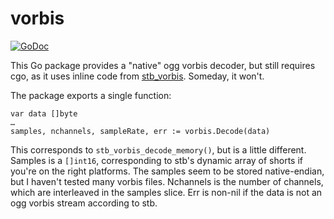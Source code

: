 vorbis
======

[![GoDoc](https://godoc.org/github.com/mccoyst/vorbis?status.svg)](https://godoc.org/github.com/mccoyst/vorbis)

This Go package provides a "native" ogg vorbis decoder, but still requires cgo, as it uses inline code from [stb_vorbis](http://nothings.org/stb_vorbis/). Someday, it won't.

The package exports a single function:

	var data []byte
	…
	samples, nchannels, sampleRate, err := vorbis.Decode(data)
	
This corresponds to `stb_vorbis_decode_memory()`, but is a little different. Samples is a `[]int16`, corresponding to stb's dynamic array of shorts if you're on the right platforms. The samples seem to be stored native-endian, but I haven't tested many vorbis files. Nchannels is the number of channels, which are interleaved in the samples slice. Err is non-nil if the data is not an ogg vorbis stream according to stb.
